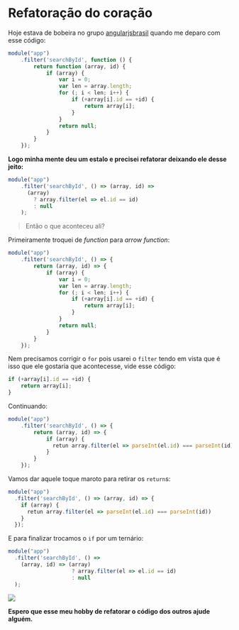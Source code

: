 # Refatoração do coração

Hoje estava de bobeira no grupo [angularjsbrasil](https://telegram.me/angularjsbrasil) quando me deparo com esse código:

```js
module("app")
    .filter('searchById', function () {
        return function (array, id) {
            if (array) {
                var i = 0;
                var len = array.length;
                for (; i < len; i++) {
                    if (+array[i].id == +id) {
                        return array[i];
                    }
                }
                return null;
            }
        }
    });
```

**Logo minha mente deu um estalo e precisei refatorar deixando ele desse jeito:**

```js
module("app")
    .filter('searchById', () => (array, id) => 
      (array) 
        ? array.filter(el => el.id == id)
        : null
    );
```

> Então o que aconteceu ali?

Primeiramente troquei de *function* para *arrow function*:


```js
module("app")
    .filter('searchById', () => {
        return (array, id) => {
            if (array) {
                var i = 0;
                var len = array.length;
                for (; i < len; i++) {
                    if (+array[i].id == +id) {
                        return array[i];
                    }
                }
                return null;
            }
        }
    });
```

Nem precisamos corrigir o `for` pois usarei o `filter` tendo em vista que é isso que ele gostaria que acontecesse, vide esse código:

```js
if (+array[i].id == +id) {
    return array[i];
}
```

Continuando:

```js
module("app")
    .filter('searchById', () => {
        return (array, id) => {
            if (array) {
              retun array.filter(el => parseInt(el.id) === parseInt(id))
            }
        }
    });
```

Vamos dar aquele toque maroto para retirar os `return`s:


```js
module("app")
  .filter('searchById', () => (array, id) => {
    if (array) {
      retun array.filter(el => parseInt(el.id) === parseInt(id))
    }
  });
```

E para finalizar trocamos o `if` por um ternário:

```js
module("app")
  .filter('searchById', () => 
    (array, id) => (array) 
                    ? array.filter(el => el.id == id)
                    : null
  );
```

![](https://raw.githubusercontent.com/Webschool-io/workshop-js-funcional-free/master/assets/images/refatoracao01.png)

**Espero que esse meu hobby de refatorar o código dos outros ajude alguém.**



